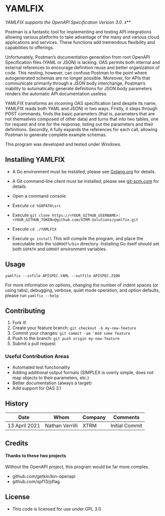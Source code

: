 # YAMLFIX

**YAMLFIX supports the OpenAPI Specification Version 3.0.*
x***

Postman is a fantastic tool for implementing and testing API
integrations allowing various platforms to take advantage of
the many and various cloud applications and services. These
functions add tremendous flexibility and capabilities to
offerings.

Unfortunately, Postman’s documentation generation from root
OpenAPI Specification files (YAML or JSON) is lacking. OAS
permits both internal and external references to encourage
definition reuse and better organization of code. This
nesting, however, can confuse Postman to the point where
autogenerated schemas are no longer possible. Moreover, for
APIs that communicate primarily through a JSON body
interchange, Postman’s inability to automatically generate
definitions for JSON body parameters renders the automatic
API documentation useless.

YAMLFIX transforms an incoming OAS specification (and
despite its name, YAMLFIX reads both YAML and JSON) in two
ways. Firstly, it steps through POST commands, finds the
basic parameters (that is, parameters that are not
themselves composed of other data) and turns that into two
tables, one for request and one for the response, listing
out the parameters and their definitions. Secondly, it fully
expands the references for each call, allowing Postman to
generate complete example schemas.

This program was developed and tested under Windows.

## Installing YAMLFIX

- A Go environment must be installed; please
  see [Golang.org](https://www.golang.org) for details.
- A Git command-line client must be installed; please
  see [git-scm.com](https://git-scm.com/) for details
- Open a command console
- Execute `cd %GOPATH\src`
- Execute
  `git clone https://<YOUR_GITHUB_USERNAME>:<YOUR_GITHUB_TOKEN>@github.com/XTRM-Solutions/yamlfix.git`

- Execute `cd ./YAMLFIX`
- Execute `go install` This will compile the program, and
  place the executable into the `%GOROOT%/bin` directory.
  Installing Go itself should set both `GOPATH` and `GOROOT`
  environment variables.

## Usage

`yamlfix --infile APISPEC.YAML --outfile APISPEC.JSON`

For more information on options, changing the number of
indent spaces
(or using tabs), debugging, verbose, quiet mode operation,
and option defaults, please run `yamlfix --help`

## Contributing

1. Fork it!
1. Create your feature
   branch: `git checkout -b my-new-feature`
1. Commit your changes: `git commit -am 'Add some feature`
1. Push to the branch: `git push origin my-new-feature`
1. Submit a pull request

### Useful Contribution Areas

* Automated test functionality
* Adding additional output formats (SIMPLEX is overly
  simple, does not map objects to their parameters, etc.)
* Better documentation (always a target)
* Add support for OAS 3.1

## History

| Date | Whom | Company | Comments |
|---|---|---|---|
| 13 April 2021  | Nathan Verrilli  | XTRM | Initial Commit

## Credits

#### Thanks to these two projects

Without the OpenAPI project, this program would be far more
complex.

* github.com/getkin/kin-openapi
* github.com/spf13/pflag

## License

* This code is licensed for use under GPL 3.0
